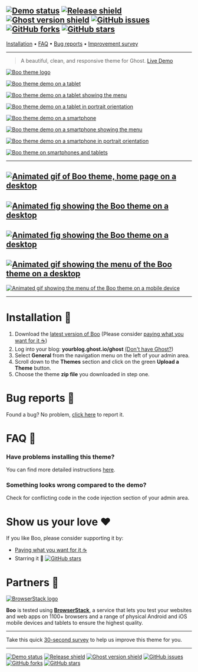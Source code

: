 [![Demo status](https://img.shields.io/badge/live%20demo-online-brightgreen.svg)](https://boo-demo.tenoku.com/)
[![Release shield](https://img.shields.io/github/release/tenoku/boo.svg)](https://github.com/tenoku/boo/releases)
[![Ghost version shield](https://img.shields.io/badge/ghost%20version->=%200.11.3-00BCD4.svg)](https://github.com/tenoku/boo/releases)
[![GitHub issues](https://img.shields.io/github/issues/tenoku/boo.svg)](https://github.com/tenoku/boo/issues)
[![GitHub forks](https://img.shields.io/github/forks/tenoku/boo.svg)](https://github.com/tenoku/boo/network)
[![GitHub stars](https://img.shields.io/github/stars/tenoku/boo.svg?style=social&label=Star)](https://github.com/tenoku/boo/stargazers)
---

[Installation](https://github.com/tenoku/boo#installation-) • [FAQ](https://github.com/tenoku/boo#faq-) • [Bug reports](https://github.com/tenoku/boo#bug-reports-) • [Improvement survey](https://form.jotform.co/70745196071862)

---

> A beautiful, clean, and responsive theme for Ghost. [Live Demo](http://boo-demo.tenoku.com)

[![Boo theme logo](http://i.imgur.com/Fr0xlnV.png)](https://boo-demo.tenoku.com)

[![Boo theme demo on a tablet](http://i.imgur.com/sTAXHdF.png)](https://boo-demo.tenoku.com)

[![Boo theme demo on a tablet showing the menu](http://i.imgur.com/wRrVgrL.png)](https://boo-demo.tenoku.com)

[![Boo theme demo on a tablet in portrait orientation](http://i.imgur.com/hMd3wd6.png)](https://boo-demo.tenoku.com)

[![Boo theme demo on a smartphone](http://i.imgur.com/g6SLM6X.png)](https://boo-demo.tenoku.com)

[![Boo theme demo on a smartphone showing the menu](http://i.imgur.com/Cj7rvMx.png)](https://boo-demo.tenoku.com)

[![Boo theme demo on a smartphone in portrait orientation](http://i.imgur.com/U9SOmHZ.png)](https://boo-demo.tenoku.com)

[![Boo theme on smartphones and tablets](http://i.imgur.com/fHugkw5.png)](https://boo-demo.tenoku.com)

---

[![Animated gif of Boo theme, home page on a desktop](http://i.imgur.com/0LYO26Q.gif)](https://boo-demo.tenoku.com)
---
[![Animated fig showing the Boo theme on a desktop](http://i.imgur.com/r5lx0oE.gif)](https://boo-demo.tenoku.com)
---
[![Animated fig showing the Boo theme on a desktop](http://i.imgur.com/7SqhEsT.gif)](https://boo-demo.tenoku.com)
---
[![Animated gif showing the menu of the Boo theme on a desktop](http://i.imgur.com/gMroOve.gif)](https://boo-demo.tenoku.com)
---
[![Animated gif showing the menu of the Boo theme on a mobile device](http://i.imgur.com/ptNIwCP.gif)](https://boo-demo.tenoku.com)

---

# Installation 🚀
1. Download the [latest version of Boo](https://github.com/tenoku/boo/releases) (Please consider [paying what you want for it ☕️](https://sellfy.com/p/Acjr))
2. Log into your blog: **yourblog.ghost.io/ghost** [(Don't have Ghost?](https://ghost.org))
3. Select **General** from the navigation menu on the left of your admin area.
4. Scroll down to the **Themes** section and click on the green **Upload a Theme** button.
5. Choose the theme **zip file** you downloaded in step one.


# Bug reports 🐞
Found a bug? No problem, [click here](https://github.com/tenoku/boo/issues/new) to report it.


# FAQ 💬
### Have problems installing this theme?
You can find more detailed instructions [here](https://help.ghost.org/hc/en-us/articles/223241628-Uploading-Themes).


### Something looks wrong compared to the demo?
Check for conflicting code in the code injection section of your admin area.


# Show us your love ❤️
If you like Boo, please consider supporting it by:

- [Paying what you want for it ☕️](https://sellfy.com/p/Acjr)
- Starring it 🌟 [![GitHub stars](https://img.shields.io/github/stars/tenoku/boo.svg?style=social&label=Star)](https://github.com/tenoku/boo/stargazers)


# Partners 👊

[![BrowserStack logo](http://i.imgur.com/bZu7EA8.png)](https://www.browserstack.com/)

**Boo** is tested using [**BrowserStack**](https://www.browserstack.com/), a service that lets you test your websites and web apps on 1100+ browsers and a range of physical Android and iOS mobile devices and tablets to ensure the highest quality.

---

Take this quick <a href="https://form.jotform.co/70745196071862">30-second survey</a> to help us improve this theme for you.

---

[![Demo status](https://img.shields.io/badge/live%20demo-online-brightgreen.svg)](https://boo-demo.tenoku.com/)
[![Release shield](https://img.shields.io/github/release/tenoku/boo.svg)](https://github.com/tenoku/boo/releases)
[![Ghost version shield](https://img.shields.io/badge/ghost%20version->=%200.11.3-00BCD4.svg)](https://github.com/tenoku/boo/releases)
[![GitHub issues](https://img.shields.io/github/issues/tenoku/boo.svg)](https://github.com/tenoku/boo/issues)
[![GitHub forks](https://img.shields.io/github/forks/tenoku/boo.svg)](https://github.com/tenoku/boo/network)
[![GitHub stars](https://img.shields.io/github/stars/tenoku/boo.svg?style=social&label=Star)](https://github.com/tenoku/boo/stargazers)
